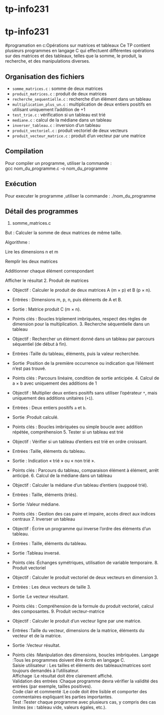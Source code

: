 # tp-info231
# tp-info231
#programation en c:Opérations sur matrices et tableaux
Ce TP contient plusieurs programmes en langage C qui effectuent différentes opérations sur des matrices et des tableaux, telles que la somme, le produit, la recherche, et des manipulations diverses.

## Organisation des fichiers  
- `somme_matrices.c` : somme de deux matrices  
- `produit_matrices.c` : produit de deux matrices  
- `recherche_sequentielle.c` : recherche d’un élément dans un tableau  
- `multiplication_plus_un.c` : multiplication de deux entiers positifs en utilisant uniquement l’addition de +1  
- `test_trie.c` : vérification si un tableau est trié  
- `mediane.c` : calcul de la médiane dans un tableau  
- `inverser_tableau.c` : inversion d’un tableau  
- `produit_vectoriel.c` : produit vectoriel de deux vecteurs  
- `produit_vecteur_matrice.c` : produit d’un vecteur par une matrice
## Compilation  
Pour compiler un programme, utiliser la commande :  
 gcc nom_du_programme.c -o nom_du_programme
## Exécution
Pour executer le programme ,utiliser la commande :
./nom_du_programme
## Détail des programmes
1. somme_matrices.c

But : Calculer la somme de deux matrices de même taille.

Algorithme :

Lire les dimensions n et m

Remplir les deux matrices

Additionner chaque élément correspondant

Afficher le résultat
2. Produit de matrices

- Objectif : Calculer le produit de deux matrices A (m × p) et B (p × n).  
- Entrées : Dimensions m, p, n, puis éléments de A et B.  
- Sortie : Matrice produit C (m × n).  
- Points clés : Boucles triplement imbriquées, respect des règles de dimension pour la multiplication.
  3. Recherche séquentielle dans un tableau

- Objectif : Rechercher un élément donné dans un tableau par parcours séquentiel (de début à fin).  
- Entrées :Taille du tableau, éléments, puis la valeur recherchée.  
- Sortie :Position de la première occurrence ou indication que l’élément n’est pas trouvé.  
- Points clés : Parcours linéaire, condition de sortie anticipée.
  4. Calcul de a × b avec uniquement des additions de 1

- Objectif : Multiplier deux entiers positifs sans utiliser l’opérateur `*`, mais uniquement des additions unitaires (`+1`).  
- Entrées : Deux entiers positifs `a` et `b`.  
- Sortie :Produit calculé.  
- Points clés : Boucles imbriquées ou simple boucle avec addition répétée, compréhension
  5. Tester si un tableau est trié

- Objectif : Vérifier si un tableau d’entiers est trié en ordre croissant.  
- Entrées :Taille, éléments du tableau.  
- Sortie : Indication « trié » ou « non trié ».  
- Points clés : Parcours du tableau, comparaison élément à élément, arrêt anticipé.
  6. Calcul de la médiane dans un tableau

- Objectif : Calculer la médiane d’un tableau d’entiers (supposé trié).  
- Entrées : Taille, éléments (triés).  
- Sortie :Valeur médiane.  
- Points clés : Gestion des cas paire et impaire, accès direct aux indices centraux
  7. Inverser un tableau

- Objectif : Écrire un programme qui inverse l’ordre des éléments d’un tableau.  
- Entrées : Taille, éléments du tableau.  
- Sortie :Tableau inversé.  
- Points clés :Échanges symétriques, utilisation de variable temporaire.
  8. Produit vectoriel

- Objectif : Calculer le produit vectoriel de deux vecteurs en dimension 3.  
- Entrées : Les deux vecteurs de taille 3.  
- Sortie :Le vecteur résultant.  
- Points clés : Compréhension de la formule du produit vectoriel, calcul des composantes.
   9. Produit vecteur-matrice

- Objectif : Calculer le produit d’un vecteur ligne par une matrice.  
- Entrées :Taille du vecteur, dimensions de la matrice, éléments du vecteur et de la matrice.  
- Sortie :Vecteur résultat.  
- Points clés :Manipulation des dimensions, boucles imbriquées.
         Langage :Tous les programmes doivent être écrits en langage C.  
         Saisie utilisateur : Les tailles et éléments des tableaux/matrices sont toujours demandés à l’utilisateur.  
         Affichage :Le résultat doit être clairement affiché.  
         Validation des entrées :Chaque programme devra vérifier la validité des entrées (par exemple, tailles positives).  
         Code clair et commenté :Le code doit être lisible et comporter des commentaires expliquant les parties importantes.  
         Test :Tester chaque programme avec plusieurs cas, y compris des cas limites (ex : tableau vide, valeurs égales, etc.).










 
 
     
   


